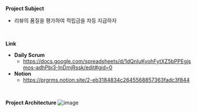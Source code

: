 **Project Subject**
* 리뷰의 품질을 평가하여 적립금을 차등 지급하자
<br>

**Link**<br>
  * **Daily Scrum**
    * https://docs.google.com/spreadsheets/d/1dQnIuKyohFytXZ5bPPEgjsmos-adhPbj3-InDmjRssk/edit#gid=0
  * **Notion**
    * https://prgrms.notion.site/2-eb3184834c2645568857363fadc3f844
<br>

**Project Architecture**
![image](https://github.com/Dev-hoT6/.github/assets/97217295/0a9bba03-4583-42d7-aba6-48258ef278af)

